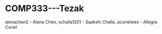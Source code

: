 # COMP333---Tezak

alenachen2 - Alena Chen,
schalla1201 - Saakshi Challa,
acurielwes - Allegra Curiel
